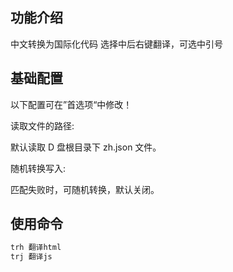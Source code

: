 ## 功能介绍

中文转换为国际化代码
选择中后右键翻译，可选中引号

## 基础配置

以下配置可在”首选项“中修改！

读取文件的路径:

默认读取 D 盘根目录下 zh.json 文件。

随机转换写入:

匹配失败时，可随机转换，默认关闭。

## 使用命令

```bash
trh 翻译html
trj 翻译js
```
